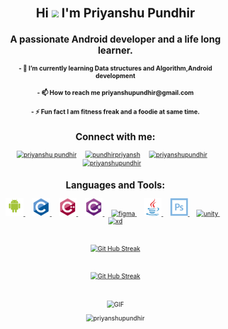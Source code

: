 <h1 align="center">Hi  <img src="https://media.giphy.com/media/hvRJCLFzcasrR4ia7z/giphy.gif" width="28"> I'm Priyanshu Pundhir </h1>

<h2 align="center">A passionate Android developer and a life long learner.</h2>


<h4 align="center">- 🌱 I’m currently learning Data structures and Algorithm,Android development</h4>

<h4 align="center">- 📫 How to reach me priyanshupundhir@gmail.com</h4>

<h4 align="center">- ⚡ Fun fact I am fitness freak and a foodie at same time.</h4>

<h2 align="center">Connect with me:</h2>
<p align="center">
<a href="https://linkedin.com/in/priyanshupundhir" target="blank"><img align="center" src="https://raw.githubusercontent.com/rahuldkjain/github-profile-readme-generator/master/src/images/icons/Social/linked-in-alt.svg" alt="priyanshu pundhir" height="30" width="40" /></a> &nbsp;  &nbsp;
  <a href="https://twitter.com/pundhirpriyansh" target="blank"><img align="center" src="https://raw.githubusercontent.com/rahuldkjain/github-profile-readme-generator/master/src/images/icons/Social/twitter.svg" alt="pundhirpriyansh" height="30" width="40" /></a> &nbsp;  &nbsp;
  <a href="https://www.hackerrank.com/priyanshupundhir" target="blank"><img align="center" src="https://raw.githubusercontent.com/rahuldkjain/github-profile-readme-generator/master/src/images/icons/Social/hackerrank.svg" alt="priyanshupundhir" height="30" width="40" /></a> &nbsp;  &nbsp;
<a href="https://instagram.com/priyanshupundhir" target="blank"><img align="center" src="https://raw.githubusercontent.com/rahuldkjain/github-profile-readme-generator/master/src/images/icons/Social/instagram.svg" alt="priyanshupundhir" height="30" width="40" /></a> &nbsp;  &nbsp;

</p>

<h2 align="center">Languages and Tools:</h2>
<p align="center"> <a href="https://developer.android.com" target="_blank"> <img src="https://raw.githubusercontent.com/devicons/devicon/master/icons/android/android-original-wordmark.svg" alt="android" width="40" height="40"/> </a> &nbsp;  &nbsp;
  <a href="https://www.cprogramming.com/" target="_blank"> <img src="https://raw.githubusercontent.com/devicons/devicon/master/icons/c/c-original.svg" alt="c" width="40" height="40"/> </a> &nbsp;  &nbsp;
  <a href="https://www.w3schools.com/cpp/" target="_blank"> <img src="https://raw.githubusercontent.com/devicons/devicon/master/icons/cplusplus/cplusplus-original.svg" alt="cplusplus" width="40" height="40"/> </a> &nbsp;  &nbsp;
  <a href="https://www.w3schools.com/cs/" target="_blank"> <img src="https://raw.githubusercontent.com/devicons/devicon/master/icons/csharp/csharp-original.svg" alt="csharp" width="40" height="40"/> </a> &nbsp;  &nbsp; 
  <a href="https://www.figma.com/" target="_blank"> <img src="https://www.vectorlogo.zone/logos/figma/figma-icon.svg" alt="figma" width="40" height="40"/> </a>  &nbsp;  &nbsp;
  <a href="https://www.java.com" target="_blank"> <img src="https://raw.githubusercontent.com/devicons/devicon/master/icons/java/java-original.svg" alt="java" width="40" height="40"/> </a> &nbsp;  &nbsp;
  <a href="https://www.photoshop.com/en" target="_blank"> <img src="https://raw.githubusercontent.com/devicons/devicon/master/icons/photoshop/photoshop-line.svg" alt="photoshop" width="40" height="40"/> </a> &nbsp;  &nbsp;
  <a href="https://unity.com/" target="_blank"> <img src="https://www.vectorlogo.zone/logos/unity3d/unity3d-icon.svg" alt="unity" width="40" height="40"/> </a> &nbsp;  &nbsp;
  <a href="https://www.adobe.com/products/xd.html" target="_blank"> <img src="https://cdn.worldvectorlogo.com/logos/adobe-xd.svg" alt="xd" width="40" height="40"/> </a> </p> &nbsp;  &nbsp;
<p align="center">
  <a href="https://github.com/DenverCoder1/github-readme-streak-stats">
    <img title="🔥 Git Hub Strea" alt="Git Hub Streak" src="https://github-readme-streak-stats.herokuapp.com/?user=priyanshupundhir&theme=neon-dark&hide_border=true"/>
  </a>
</p>
&nbsp;  &nbsp;
<p align="center">
  <a href="https://github-readme-stats.vercel.app/api?">
    <img title="🔥 Git Hub Strea" alt="Git Hub Streak" src="https://github-readme-stats.vercel.app/api?username=priyanshupundhir&theme=chartreuse-dark&hide_border=true&show_icons=true"/>
  </a>
</p>
&nbsp;  &nbsp;
<p align="center">
<p  align="center"><img align="center" alt="GIF" src="https://github.com/abhisheknaiidu/abhisheknaiidu/blob/master/code.gif?raw=true" width="500" height="320" /></p>

<p align="center"> <img src="https://komarev.com/ghpvc/?username=priyanshupundhir&label=Profile%20views&color=0e75b6&style=flat" alt="priyanshupundhir" /> </p>
